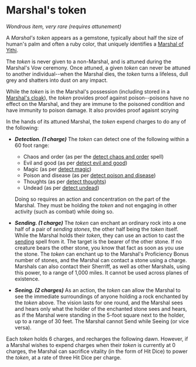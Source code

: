 # Marshal's token
*Wondrous item, very rare (requires attunement)*

A *Marshal's token* appears as a gemstone, typically about half the size of human's palm and often a ruby color, that uniquely identifies a [Marshal of Yithi](/Organizations/MilitantOrders/Marshals.md). 

The *token* is never given to a non-Marshal, and is attuned during the Marshal's Vow ceremony. Once attuned, a given *token* can never be attuned to another individual--when the Marshal dies, the *token* turns a lifeless, dull grey and shatters into dust on any impact.

While the *token* is in the Marshal's possession (including stored in a [Marshal's cloak](/Magic/Items/marshals-cloak.md)), the *token* provides proof against poison--poisons have no effect on the Marshal, and they are immune to the poisoned condition and have immunity to poison damage. It also provides proof agaisnt scrying 

In the hands of its attuned Marshal, the *token* expend charges to do any of the following:

* ***Detection. (1 charge)*** The *token* can detect one of the following within a 60 foot range:

    * Chaos and order (as per the [detect chaos and order](../Spells/detect-chaos-and-order.md) spell)
    * Evil and good (as per [detect evil and good](../Spells/detect-evil-and-good.md))
    * Magic (as per [detect magic](../Spells/detect-magic.md))
    * Poison and disease (as per [detect poison and disease](../Spells/detect-poison-and-disease.md))
    * Thoughts (as per [detect thoughts](../Spells/detect-thoughts.md))
    * Undead (as per [detect undead](../Spells/detect-undead.md))

    Doing so requires an action and concentration on the part of the Marshal. They must be holding the *token* and not engaging in other activity (such as combat) while doing so.
* ***Sending. (1 charge)*** The *token* can enchant an ordinary rock into a one half of a pair of *sending stones*, the other half being the *token* itself. While the Marshal holds their *token*, they can use an action to cast the [sending](../Spells/sending.md) spell from it. The target is the bearer of the other stone. If no creature bears the other stone, you know that fact as soon as you use the stone. The *token* can enchant up to the Marshal's Proficiency Bonus number of stones, and the Marshal can contact a stone using a charge. Marshals can also contact their Sherriff, as well as other Marshals, using this power, to a range of 1,000 miles. It cannot be used across planes of existence.
* ***Seeing. (2 charges)*** As an action, the *token* can allow the Marshal to see the immediate surroundings of anyone holding a rock enchanted by the *token* above. The vision lasts for one round, and the Marshal sees and hears only what the holder of the enchanted stone sees and hears, as if the Marshal were standing in the 5-foot square next to the holder, up to a range of 30 feet. The Marshal cannot Send while Seeing (or vice versa).

Each *token* holds 6 charges, and recharges the following dawn. However, if a Marshal wishes to expend charges when their *token* is currently at 0 charges, the Marshal can sacrifice vitality (in the form of Hit Dice) to power the *token*, at a rate of three Hit Dice per charge.